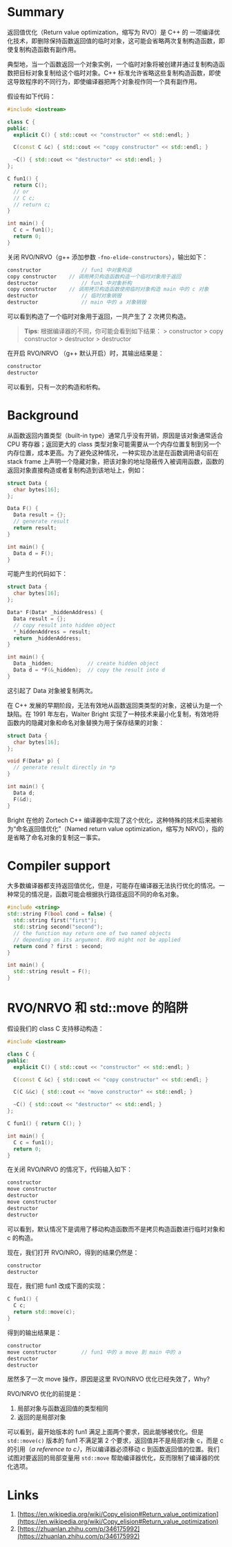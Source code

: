 # Summary
返回值优化（Return value optimization，缩写为 RVO）是 C++ 的 一项编译优化技术，即删除保持函数返回值的临时对象，这可能会省略两次复制构造函数，即使复制构造函数有副作用。


典型地，当一个函数返回一个对象实例，一个临时对象将被创建并通过复制构造函数把目标对象复制给这个临时对象。C++ 标准允许省略这些复制构造函数，即使这导致程序的不同行为，即使编译器把两个对象视作同一个具有副作用。


假设有如下代码：
```cpp
#include <iostream>

class C {
public:
  explicit C() { std::cout << "constructor" << std::endl; }

  C(const C &c) { std::cout << "copy constructor" << std::endl; }

  ~C() { std::cout << "destructor" << std::endl; }
};

C fun1() {
  return C();
  // or
  // C c;
  // return c;
}

int main() {
  C c = fun1();
  return 0;
}
```


关闭 RVO/NRVO（g++ 添加参数 `-fno-elide-constructors`），输出如下：
```cpp
constructor				// fun1 中对象构造
copy constructor	// 调用拷贝构造函数构造一个临时对象用于返回
destructor				// fun1 中对象析构
copy constructor	// 调用拷贝构造函数使用临时对象构造 main 中的 c 对象
destructor				// 临时对象销毁
destructor				// main 中的 a 对象销毁
```
可以看到构造了一个临时对象用于返回，一共产生了 2 次拷贝构造。


> **Tips**:
> 根据编译器的不同，你可能会看到如下结果：
> \> constructor
> \> copy constructor
> \> destructor
> \> destructor



在开启 RVO/NRVO （g++ 默认开启）时，其输出结果是：
```cpp
constructor
destructor
```
可以看到，只有一次的构造和析构。
# Background
从函数返回内置类型（built-in type）通常几乎没有开销，原因是该对象通常适合 CPU 寄存器；返回更大的 class 类型对象可能需要从一个内存位置复制到另一个内存位置，成本更高。为了避免这种情况，一种实现办法是在函数调用语句前在 stack frame 上声明一个隐藏对象，把该对象的地址隐蔽传入被调用函数，函数的返回对象直接构造或者复制构造到该地址上，例如：
```cpp
struct Data { 
  char bytes[16]; 
};

Data F() {
  Data result = {};
  // generate result
  return result;
}

int main() {
  Data d = F();
}
```
可能产生的代码如下：
```cpp
struct Data {
  char bytes[16];
};

Data* F(Data* _hiddenAddress) {
  Data result = {};
  // copy result into hidden object
  *_hiddenAddress = result;
  return _hiddenAddress;
}

int main() {
  Data _hidden;           // create hidden object
  Data d = *F(&_hidden);  // copy the result into d
}
```
这引起了 Data 对象被复制两次。


在 C++ 发展的早期阶段，无法有效地从函数返回类类型的对象，这被认为是一个缺陷。在 1991 年左右，Walter Bright 实现了一种技术来最小化复制，有效地将函数内的隐藏对象和命名对象替换为用于保存结果的对象：
```cpp
struct Data {
  char bytes[16];
};

void F(Data* p) {
  // generate result directly in *p
}

int main() {
  Data d;
  F(&d);
}
```
Bright 在他的 Zortech C++ 编译器中实现了这个优化，这种特殊的技术后来被称为“命名返回值优化”（Named return value optimization，缩写为 NRVO），指的是省略了命名对象的复制这一事实。
# Compiler support
大多数编译器都支持返回值优化，但是，可能存在编译器无法执行优化的情况。一种常见的情况是，函数可能会根据执行路径返回不同的命名对象。
```cpp
#include <string>
std::string F(bool cond = false) {
  std::string first("first");
  std::string second("second");
  // the function may return one of two named objects
  // depending on its argument. RVO might not be applied
  return cond ? first : second;
}

int main() {
  std::string result = F();
}
```
# RVO/NRVO 和 std::move 的陷阱
假设我们的 class C 支持移动构造：
```cpp
#include <iostream>

class C {
public:
  explicit C() { std::cout << "constructor" << std::endl; }

  C(const C &c) { std::cout << "copy constructor" << std::endl; }

  C(C &&c) { std::cout << "move constructor" << std::endl; }

  ~C() { std::cout << "destructor" << std::endl; }
};

C fun1() { return C(); }

int main() {
  C c = fun1();
  return 0;
}

```
在关闭 RVO/NRVO 的情况下，代码输入如下：
```cpp
constructor
move constructor
destructor
move constructor
destructor
destructor
```
可以看到，默认情况下是调用了移动构造函数而不是拷贝构造函数进行临时对象和 c 的构造。


现在，我们打开 RVO/NRO，得到的结果仍然是：
```cpp
constructor
destructor
```


现在，我们把 fun1 改成下面的实现：
```cpp
C fun1() {
  C c;
  return std::move(c);
}
```
得到的输出结果是：
```cpp
constructor
move constructor		// fun1 中的 a move 到 main 中的 a
destructor
destructor
```
居然多了一次 move 操作，原因是这里 RVO/NRVO 优化已经失效了，Why?


RVO/NRVO 优化的前提是：

1. 局部对象与函数返回值的类型相同
1. 返回的是局部对象

可以看到，最开始版本的 fun1 满足上面两个要求，因此能够被优化。但是 `std::move(c)` 版本的 fun1 不满足第 2 个要求，返回值并不是局部对象 c，而是 c 的引用（_a reference to c）_，所以编译器必须移动 c 到函数返回值的位置。我们试图对要返回的局部变量用 `std::move` 帮助编译器优化，反而限制了编译器的优化选项。


# Links

1. [https://en.wikipedia.org/wiki/Copy_elision#Return_value_optimization](https://en.wikipedia.org/wiki/Copy_elision#Return_value_optimization)
1. [https://zhuanlan.zhihu.com/p/346175992](https://zhuanlan.zhihu.com/p/346175992)
